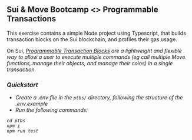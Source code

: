 ## Sui & Move Bootcamp <> Programmable Transactions

This exercise contains a simple Node project using Typescript, that builds transaction blocks on the Sui blockchain, and profiles their gas usage.

On Sui, <i>[Programmable Transaction Blocks](https://docs.sui.io/concepts/transactions/prog-txn-blocks) are a lightweight and flexible way to allow a user to execute multiple commands (eg call multiple Move functions, manage their objects, and manage their coins) in a single transaction.

### Quickstart

- Create a .env file in the `ptbs/` directory, following the structure of the .env.example
- Run the following commands:

```
cd ptbs
npm i
npm run test
```
